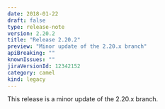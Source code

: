 ```yaml
---
date: 2018-01-22
draft: false 
type: release-note
version: 2.20.2
title: "Release 2.20.2"
preview: "Minor update of the 2.20.x branch"
apiBreaking: ""
knownIssues: ""
jiraVersionId: 12342152
category: camel
kind: legacy
---
```


This release is a minor update of the 2.20.x branch.
